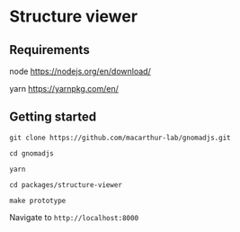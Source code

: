 # Structure viewer

## Requirements

node https://nodejs.org/en/download/

yarn https://yarnpkg.com/en/

## Getting started

`git clone https://github.com/macarthur-lab/gnomadjs.git`

`cd gnomadjs`

`yarn`

`cd packages/structure-viewer`

`make prototype`

Navigate to `http://localhost:8000`

